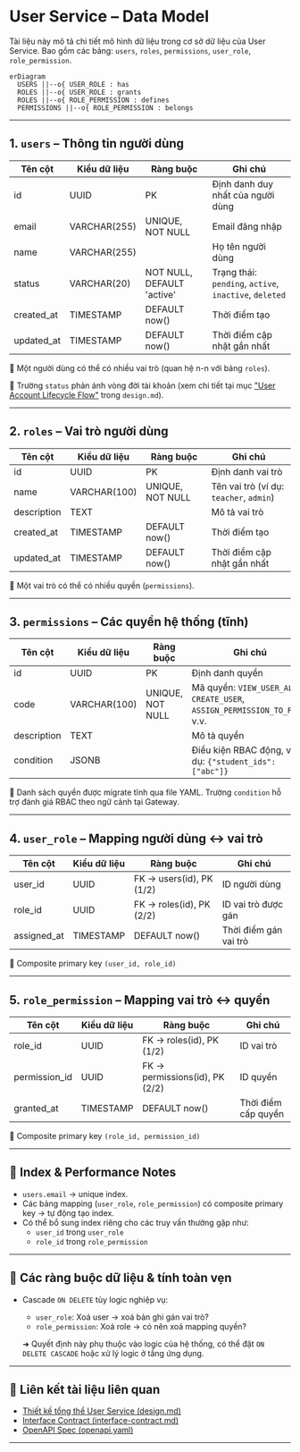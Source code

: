# User Service – Data Model

Tài liệu này mô tả chi tiết mô hình dữ liệu trong cơ sở dữ liệu của User Service. Bao gồm các bảng: `users`, `roles`, `permissions`, `user_role`, `role_permission`.

```mermaid
erDiagram
  USERS ||--o{ USER_ROLE : has
  ROLES ||--o{ USER_ROLE : grants
  ROLES ||--o{ ROLE_PERMISSION : defines
  PERMISSIONS ||--o{ ROLE_PERMISSION : belongs
```

---

## 1. `users` – Thông tin người dùng

| Tên cột      | Kiểu dữ liệu     | Ràng buộc                      | Ghi chú                                                             |
|--------------|------------------|--------------------------------|----------------------------------------------------------------------|
| id           | UUID             | PK                             | Định danh duy nhất của người dùng                                   |
| email        | VARCHAR(255)     | UNIQUE, NOT NULL               | Email đăng nhập                                                     |
| name         | VARCHAR(255)     |                                | Họ tên người dùng                                                    |
| status       | VARCHAR(20)      | NOT NULL, DEFAULT 'active'     | Trạng thái: `pending`, `active`, `inactive`, `deleted`              |
| created_at   | TIMESTAMP        | DEFAULT now()                  | Thời điểm tạo                                                       |
| updated_at   | TIMESTAMP        | DEFAULT now()                  | Thời điểm cập nhật gần nhất                                         |

📌 Một người dùng có thể có nhiều vai trò (quan hệ n-n với bảng `roles`).

📌 Trường `status` phản ánh vòng đời tài khoản (xem chi tiết tại mục ["User Account Lifecycle Flow"](./design.md#7-user-account-lifecycle-flow) trong `design.md`).

---

## 2. `roles` – Vai trò người dùng

| Tên cột      | Kiểu dữ liệu     | Ràng buộc                 | Ghi chú                                    |
|--------------|------------------|---------------------------|---------------------------------------------|
| id           | UUID             | PK                        | Định danh vai trò                           |
| name         | VARCHAR(100)     | UNIQUE, NOT NULL          | Tên vai trò (ví dụ: `teacher`, `admin`)     |
| description  | TEXT             |                           | Mô tả vai trò                                |
| created_at   | TIMESTAMP        | DEFAULT now()             | Thời điểm tạo                               |
| updated_at   | TIMESTAMP        | DEFAULT now()             | Thời điểm cập nhật gần nhất                 |

📌 Một vai trò có thể có nhiều quyền (`permissions`).

---

## 3. `permissions` – Các quyền hệ thống (tĩnh)

| Tên cột      | Kiểu dữ liệu     | Ràng buộc                 | Ghi chú                                                              |
|--------------|------------------|---------------------------|-----------------------------------------------------------------------|
| id           | UUID             | PK                        | Định danh quyền                                                      |
| code         | VARCHAR(100)     | UNIQUE, NOT NULL          | Mã quyền: `VIEW_USER_ALL`, `CREATE_USER`, `ASSIGN_PERMISSION_TO_ROLE`, v.v. |
| description  | TEXT             |                           | Mô tả quyền                                                          |
| condition    | JSONB            |                           | Điều kiện RBAC động, ví dụ: `{"student_ids": ["abc"]}`               |

📌 Danh sách quyền được migrate tĩnh qua file YAML. Trường `condition` hỗ trợ đánh giá RBAC theo ngữ cảnh tại Gateway.

---

## 4. `user_role` – Mapping người dùng ↔ vai trò

| Tên cột   | Kiểu dữ liệu | Ràng buộc                                | Ghi chú                      |
|-----------|--------------|------------------------------------------|-------------------------------|
| user_id   | UUID         | FK → users(id), PK (1/2)                 | ID người dùng                 |
| role_id   | UUID         | FK → roles(id), PK (2/2)                 | ID vai trò được gán          |
| assigned_at | TIMESTAMP  | DEFAULT now()                            | Thời điểm gán vai trò        |

📌 Composite primary key `(user_id, role_id)`

---

## 5. `role_permission` – Mapping vai trò ↔ quyền

| Tên cột       | Kiểu dữ liệu | Ràng buộc                                | Ghi chú                      |
|---------------|--------------|------------------------------------------|-------------------------------|
| role_id       | UUID         | FK → roles(id), PK (1/2)                 | ID vai trò                    |
| permission_id | UUID         | FK → permissions(id), PK (2/2)          | ID quyền                      |
| granted_at    | TIMESTAMP    | DEFAULT now()                            | Thời điểm cấp quyền           |

📌 Composite primary key `(role_id, permission_id)`

---

## 📌 Index & Performance Notes

- `users.email` → unique index.
- Các bảng mapping (`user_role`, `role_permission`) có composite primary key → tự động tạo index.
- Có thể bổ sung index riêng cho các truy vấn thường gặp như:
  - `user_id` trong `user_role`
  - `role_id` trong `role_permission`

---

## 🔐 Các ràng buộc dữ liệu & tính toàn vẹn

- Cascade `ON DELETE` tùy logic nghiệp vụ:
  - `user_role`: Xoá user → xoá bản ghi gán vai trò?
  - `role_permission`: Xoá role → có nên xoá mapping quyền?

  ➜ Quyết định này phụ thuộc vào logic của hệ thống, có thể đặt `ON DELETE CASCADE` hoặc xử lý logic ở tầng ứng dụng.

---

## 🔁 Liên kết tài liệu liên quan

- [Thiết kế tổng thể User Service (design.md)](./design.md)
- [Interface Contract (interface-contract.md)](./interface-contract.md)
- [OpenAPI Spec (openapi.yaml)](./openapi.yaml)

---

